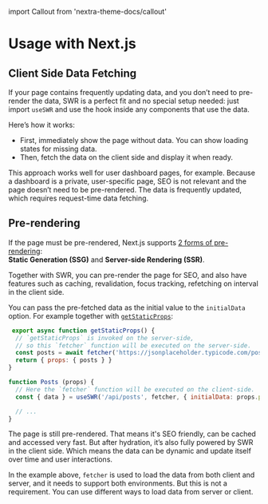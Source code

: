 import Callout from 'nextra-theme-docs/callout'

# Usage with Next.js

## Client Side Data Fetching

If your page contains frequently updating data, and you don’t need to pre-render the data, SWR is a perfect fit and no special setup needed: just import `useSWR` and use the hook inside any components that use the data.

Here’s how it works:

- First, immediately show the page without data. You can show loading states for missing data.
- Then, fetch the data on the client side and display it when ready.

This approach works well for user dashboard pages, for example. Because a dashboard is a private, user-specific page, SEO is not relevant and the page doesn’t need to be pre-rendered. The data is frequently updated, which requires request-time data fetching.

## Pre-rendering

If the page must be pre-rendered, Next.js supports [2 forms of pre-rendering](https://nextjs.org/docs/basic-features/data-fetching):  
**Static Generation (SSG)** and **Server-side Rendering (SSR)**.

Together with SWR, you can pre-render the page for SEO, and also have features such as caching, revalidation, focus tracking, refetching on interval in the client side.

You can pass the pre-fetched data as the initial value to the `initialData` option. For example together with [`getStaticProps`](https://nextjs.org/docs/basic-features/data-fetching#getstaticprops-static-generation):

```jsx
 export async function getStaticProps() {
  // `getStaticProps` is invoked on the server-side,
  // so this `fetcher` function will be executed on the server-side.
  const posts = await fetcher('https://jsonplaceholder.typicode.com/posts')
  return { props: { posts } }
}

function Posts (props) {
  // Here the `fetcher` function will be executed on the client-side.
  const { data } = useSWR('/api/posts', fetcher, { initialData: props.posts })

  // ...
}
```

The page is still pre-rendered. That means it's SEO friendly, can be cached and accessed very fast. But after hydration, it’s also fully powered by SWR in the client side. 
Which means the data can be dynamic and update itself over time and user interactions.

<Callout emoji="💡">
  In the example above, <code>fetcher</code> is used to load the data from both client and server, 
  and it needs to support both environments. But this is not a requirement. You can use different ways to load data from server or client.
</Callout>
